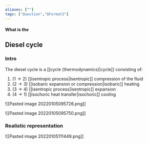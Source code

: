 ```yaml
---
aliases: [""]
tags: ["Question","QFormat3"]
---
```


#### What is the
## Diesel cycle
### Intro
The diesel cycle is a [[cycle (thermodynamics)|cycle]] consisting of:
1) $(1 \to 2)$ [[isentropic process|Isentropic]] compression of the fluid 
2) $(2 \to 3)$ [[isobaric expansion or compression|isobaric]] heating
3) $(3 \to 4)$ [[isentropic process|isentropic]] expansion
4) $(4 \to 1)$ [[isochoric heat transfer|isochoric]] cooling

![[Pasted image 20220105095726.png]]

![[Pasted image 20220105095750.png]]

### Realistic representation
![[Pasted image 20220105111449.png]]